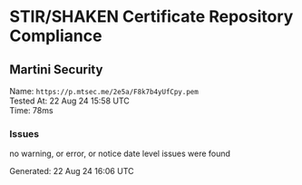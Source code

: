 # STIR/SHAKEN Certificate Repository Compliance

## Martini Security

Name: `https://p.mtsec.me/2e5a/F8k7b4yUfCpy.pem`\
Tested At: 22 Aug 24 15:58 UTC\
Time: 78ms

### Issues

no warning, or error, or notice date level issues were found

Generated: 22 Aug 24 16:06 UTC